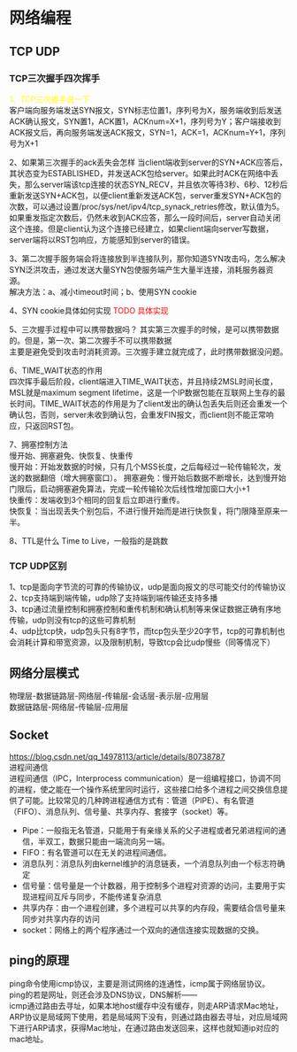 # 网络编程

## TCP UDP
### TCP三次握手四次挥手
<font color=#ffff00>1、TCP三次握手说一下</font>  
客户端向服务端发送SYN报文，SYN标志位置1，序列号为X，服务端收到后发送ACK确认报文，SYN置1，ACK置1，ACKnum=X+1，序列号为Y；客户端接收到ACK报文后，再向服务端发送ACK报文，SYN=1，ACK=1，ACKnum=Y+1，序列号为X+1

2、如果第三次握手的ack丢失会怎样
当client端收到server的SYN+ACK应答后，其状态变为ESTABLISHED，并发送ACK包给server。如果此时ACK在网络中丢失，那么server端该tcp连接的状态SYN_RECV，并且依次等待3秒、6秒、12秒后重新发送SYN+ACK包，以便client重新发送ACK包，server重发SYN+ACK包的次数，可以通过设置/proc/sys/net/ipv4/tcp_synack_retries修改，默认值为5。如果重发指定次数后，仍然未收到ACK应答，那么一段时间后，server自动关闭这个连接。但是client认为这个连接已经建立，如果client端向server写数据，server端将以RST包响应，方能感知到server的错误。  

3、第二次握手服务端会将连接放到半连接队列，那你知道SYN攻击吗，怎么解决  
SYN泛洪攻击，通过发送大量SYN包使服务端产生大量半连接，消耗服务器资源。  
解决方法：a、减小timeout时间；b、使用SYN cookie

4、SYN cookie具体如何实现
<font color=#ff0000>TODO 具体实现</font>  

5、三次握手过程中可以携带数据吗？
其实第三次握手的时候，是可以携带数据的。但是，第一次、第二次握手不可以携带数据  
主要是避免受到攻击时消耗资源。三次握手建立就完成了，此时携带数据没问题。 

6、TIME_WAIT状态的作用  
四次挥手最后阶段，client端进入TIME_WAIT状态，并且持续2MSL时间长度，MSL就是maximum segment lifetime，这是一个IP数据包能在互联网上生存的最长时间。TIME_WAIT状态的作用是为了client发出的确认包丢失后则还会重发一个确认包，否则，server未收到确认包，会重发FIN报文，而client则不能正常响应，只返回RST包。  

7、拥塞控制方法  
慢开始、拥塞避免、快恢复、快重传  
慢开始：开始发数据的时候，只有几个MSS长度，之后每经过一轮传输轮次，发送的数据翻倍（增大拥塞窗口）。
拥塞避免：慢开始后数据不断增长，达到慢开始门限后，启动拥塞避免算法，完成一轮传输轮次后线性增加窗口大小+1  
快重传：发端收到3个相同的回复后立即进行重传。  
快恢复：当出现丢失个别包后，不进行慢开始而是进行快恢复，将门限降至原来一半。

8、TTL是什么
Time to Live，一般指的是跳数

### TCP UDP区别
1、tcp是面向字节流的可靠的传输协议，udp是面向报文的尽可能交付的传输协议  
2、tcp支持端到端传输，udp除了支持端到端传输还支持多播  
3、tcp通过流量控制和拥塞控制和重传机制和确认机制等来保证数据正确有序地传输，udp则没有tcp的这些可靠机制  
4、udp比tcp快，udp包头只有8字节，而tcp包头至少20字节，tcp的可靠机制也会消耗计算和带宽资源，以及限制机制，导致tcp会比udp慢些（同等情况下）

## 网络分层模式
物理层-数据链路层-网络层-传输层-会话层-表示层-应用层  
数据链路层-网络层-传输层-应用层

## Socket
https://blog.csdn.net/qq_14978113/article/details/80738787  
进程间通信  
进程间通信（IPC，Interprocess communication）是一组编程接口，协调不同的进程，使之能在一个操作系统里同时运行，这些接口给多个进程之间交换信息提供了可能。比较常见的几种跨进程通信方式有：管道（PIPE）、有名管道（FIFO）、消息队列、信号量、共享内存、套接字（socket）等。  
* Pipe：一般指无名管道，只能用于有亲缘关系的父子进程或者兄弟进程间的通信，半双工，数据只能由一端流向另一端。  
* FIFO：有名管道可以在无关的进程间通信。  
* 消息队列：消息队列由kernel维护的消息链表，一个消息队列由一个标志符确定
* 信号量：信号量是一个计数器，用于控制多个进程对资源的访问，主要用于实现进程间互斥与同步，不能传递复杂消息
* 共享内存：由一个进程创建，多个进程可以共享的内存段，需要结合信号量来同步对共享内存的访问  
* socket：网络上的两个程序通过一个双向的通信连接实现数据的交换。  


## ping的原理
ping命令使用icmp协议，主要是测试网络的连通性，icmp属于网络层协议。  
ping的若是网址，则还会涉及DNS协议，DNS解析——  
icmp通过路由去寻址，如果本地host缓存中没有缓存，则走ARP请求Mac地址，ARP协议是局域网下使用，若是局域网下没有，则通过路由器去寻址，对应局域网下进行ARP请求，获得Mac地址，在通过路由发送回来，这样也就知道ip对应的mac地址。